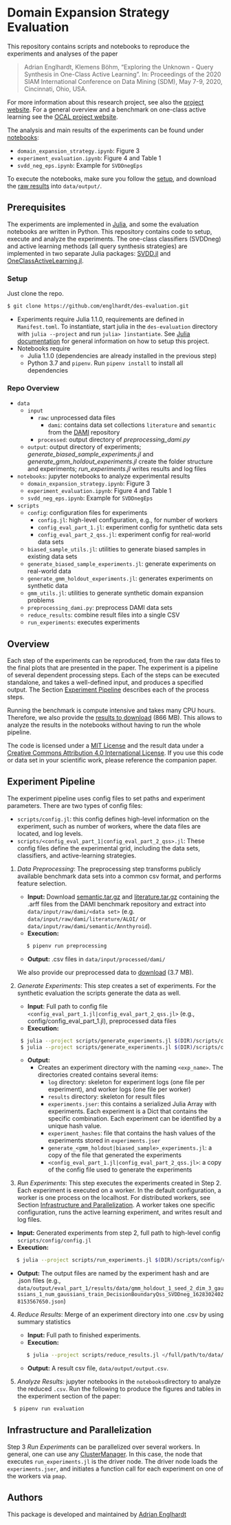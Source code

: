 # Domain Expansion Strategy Evaluation

This repository contains scripts and notebooks to reproduce the experiments and analyses of the paper

> Adrian Englhardt, Klemens Böhm, “Exploring the Unknown - Query Synthesis in One-Class Active Learning”. In: Proceedings of the 2020 SIAM International Conference on Data Mining (SDM), May 7-9, 2020, Cincinnati, Ohio, USA.

For more information about this research project, see also the [project website](https://www.ipd.kit.edu/des/).
For a general overview and a benchmark on one-class active learning see the [OCAL project website](https://www.ipd.kit.edu/ocal/).

The analysis and main results of the experiments can be found under [notebooks](https://github.com/englhardt/des-evaluation/tree/master/notebooks):
  * `domain_expansion_strategy.ipynb`: Figure 3
  * `experiment_evaluation.ipynb`: Figure 4 and Table 1
  * `svdd_neg_eps.ipynb`: Example for `SVDDnegEps`

To execute the notebooks, make sure you follow the [setup](#setup), and download the [raw results](https://www.ipd.kit.edu/des/output.zip) into `data/output/`.

## Prerequisites

The experiments are implemented in [Julia](https://julialang.org/), and some the evaluation notebooks are written in Python.
This repository contains code to setup, execute and analyze the experiments.
The one-class classifiers (SVDDneg) and active learning methods (all query synthesis strategies) are implemented in two separate Julia packages: [SVDD.jl](https://github.com/englhardt/SVDD.jl) and [OneClassActiveLearning.jl](https://github.com/englhardt/OneClassActiveLearning.jl).

### Setup

Just clone the repo.
```bash
$ git clone https://github.com/englhardt/des-evaluation.git
```
* Experiments require Julia 1.1.0, requirements are defined in `Manifest.toml`. To instantiate, start julia in the `des-evaluation` directory with `julia --project` and run `julia> ]instantiate`. See [Julia documentation](https://docs.julialang.org/en/v1.0/stdlib/Pkg/#Using-someone-else's-project-1) for general information on how to setup this project.
* Notebooks require
  * Julia 1.1.0 (dependencies are already installed in the previous step)
  * Python 3.7 and `pipenv`. Run `pipenv install` to install all dependencies

### Repo Overview

* `data`
  * `input`
    * `raw`: unprocessed data files
      * `dami`: contains data set collections `literature` and `semantic` from the [DAMI](http://www.dbs.ifi.lmu.de/research/outlier-evaluation/DAMI/) repository
    * `processed`: output directory of _preprocessing_dami.py_
  * `output`: output directory of experiments; _generate_biased_sample_experiments.jl_ and _generate_gmm_holdout_experiments.jl_ create the folder structure and experiments; _run_experiments.jl_ writes results and log files
* `notebooks`: jupyter notebooks to analyze experimental results
  * `domain_expansion_strategy.ipynb`: Figure 3
  * `experiment_evaluation.ipynb`: Figure 4 and Table 1
  * `svdd_neg_eps.ipynb`: Example for `SVDDnegEps`
* `scripts`
  * `config`: configuration files for experiments
    * `config.jl`: high-level configuration, e.g., for number of workers
    * `config_eval_part_1.jl`: experiment config for synthetic data sets
    * `config_eval_part_2_qss.jl`: experiment config for real-world data sets
  * `biased_sample_utils.jl`: utilities to generate biased samples in existing data sets
  * `generate_biased_sample_experiments.jl`: generate experiments on real-world data
  * `generate_gmm_holdout_experiments.jl`: generates experiments on synthetic data
  * `gmm_utils.jl`: utilities to generate synthetic domain expansion problems
  * `preprocessing_dami.py`: preprocess DAMI data sets
  * `reduce_results`: combine result files into a single CSV
  * `run_experiments`: executes experiments

## Overview

Each step of the experiments can be reproduced, from the raw data files to the final plots that are presented in the paper.
The experiment is a pipeline of several dependent processing steps.
Each of the steps can be executed standalone, and takes a well-defined input, and produces a specified output.
The Section [Experiment Pipeline](#experiment-pipeline) describes each of the process steps.

Running the benchmark is compute intensive and takes many CPU hours.
Therefore, we also provide the [results to download](https://www.ipd.kit.edu/des/output.zip) (866 MB).
This allows to analyze the results in the notebooks without having to run the whole pipeline.

The code is licensed under a [MIT License](https://github.com/englhardt/des-evaluation/blob/master/LICENSE.md) and the result data under a [Creative Commons Attribution 4.0 International License](https://creativecommons.org/licenses/by/4.0/).
If you use this code or data set in your scientific work, please reference the companion paper.

## Experiment Pipeline

The experiment pipeline uses config files to set paths and experiment parameters.
There are two types of config files:
* `scripts/config.jl`: this config defines high-level information on the experiment, such as number of workers, where the data files are located, and log levels.
* `scripts/<config_eval_part_1|config_eval_part_2_qss>.jl`: These config files define the experimental grid, including the data sets, classifiers, and active-learning strategies.

1. _Data Preprocessing_: The preprocessing step transforms publicly available benchmark data sets into a common csv format, and performs feature selection.
   * **Input:** Download [semantic.tar.gz](http://www.dbs.ifi.lmu.de/research/outlier-evaluation/input/semantic.tar.gz) and [literature.tar.gz](http://www.dbs.ifi.lmu.de/research/outlier-evaluation/input/literature.tar.gz) containing the .arff files from the DAMI benchmark repository and extract into `data/input/raw/dami/<data set>` (e.g. `data/input/raw/dami/literature/ALOI/` or `data/input/raw/dami/semantic/Annthyroid`).
   * **Execution:**
   ```bash
      $ pipenv run preprocessing
   ```
   * **Output:** .csv files in `data/input/processed/dami/`

   We also provide our preprocessed data to [download](https://www.ipd.kit.edu/des/input.zip) (3.7 MB).

2. _Generate Experiments_: This step creates a set of experiments. For the synthetic evaluation the scripts generate the data as well.
   * **Input**: Full path to config file `<config_eval_part_1.jl|config_eval_part_2_qss.jl>` (e.g., config/config_eval_part_1.jl), preprocessed data files
   * **Execution:**
   ```bash
    $ julia --project scripts/generate_experiments.jl $(DIR)/scripts/config/config_eval_part_1.jl
    $ julia --project scripts/generate_experiments.jl $(DIR)/scripts/config/config_eval_part_2_qss.jl
   ```
   * **Output:**
     * Creates an experiment directory with the naming `<exp_name>`. The directories created contains several items:
       * `log` directory: skeleton for experiment logs (one file per experiment), and worker logs (one file per worker)
       * `results` directory: skeleton for result files
       * `experiments.jser`: this contains a serialized Julia Array with experiments. Each experiment is a Dict that contains the specific combination. Each experiment can be identified by a unique hash value.
       * `experiment_hashes`: file that contains the hash values of the experiments stored in `experiments.jser`
       * `generate_<gmm_holdout|biased_sample>_experiments.jl`: a copy of the file that generated the experiments
       * `<config_eval_part_1.jl|config_eval_part_2_qss.jl>`: a copy of the config file used to generate the experiments

3. _Run Experiments_: This step executes the experiments created in Step 2.
Each experiment is executed on a worker. In the default configuration, a worker is one process on the localhost.
For distributed workers, see Section [Infrastructure and Parallelization](#infrastructure-and-parallelization).
A worker takes one specific configuration, runs the active learning experiment, and writes result and log files.
  * **Input:** Generated experiments from step 2, full path to high-level config `scripts/config/config.jl`
  * **Execution:**
  ```bash
     $ julia --project scripts/run_experiments.jl $(DIR)/scripts/config/config.jl
  ```
  * **Output:** The output files are named by the experiment hash and are .json files (e.g., `data/output/eval_part_1/results/data/gmm_holdout_1_seed_2_dim_3_gaussians_1_num_gaussians_train_DecisionBoundaryQss_SVDDneg_16283024028153567650.json`)

4. _Reduce Results_: Merge of an experiment directory into one .csv by using summary statistics
    * **Input:** Full path to finished experiments.
    * **Execution:**
    ```bash
       $ julia --project scripts/reduce_results.jl </full/path/to/data/output>
    ```
    * **Output:** A result csv file, `data/output/output.csv`.

5. _Analyze Results:_ jupyter notebooks in the `notebooks`directory to analyze the reduced `.csv`. Run the following to produce the figures and tables in the experiment section of the paper:
  ```bash
    $ pipenv run evaluation
  ```

## Infrastructure and Parallelization

Step 3 _Run Experiments_ can be parallelized over several workers. In general, one can use any [ClusterManager](https://github.com/JuliaParallel/ClusterManagers.jl). In this case, the node that executes `run_experiments.jl` is the driver node. The driver node loads the `experiments.jser`, and initiates a function call for each experiment on one of the workers via `pmap`.

## Authors
This package is developed and maintained by [Adrian Englhardt](https://github.com/englhardt/)
